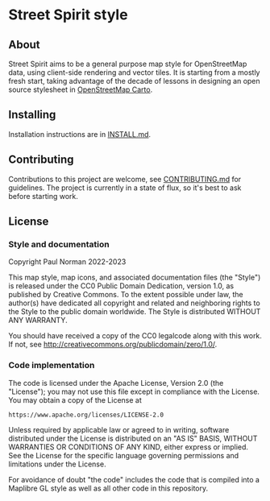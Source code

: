 # Street Spirit style

## About

Street Spirit aims to be a general purpose map style for OpenStreetMap data, using client-side rendering and vector tiles. It is starting from a mostly fresh start, taking advantage of the decade of lessons in designing an open source stylesheet in [OpenStreetMap Carto](https://github.com/gravitystorm/openstreetmap-carto).

## Installing

Installation instructions are in [INSTALL.md](INSTALL.md).

## Contributing

Contributions to this project are welcome, see [CONTRIBUTING.md](CONTRIBUTING.md) for guidelines. The project is currently in a state of flux, so it's best to ask before starting work.

## License

### Style and documentation

Copyright Paul Norman 2022-2023

This map style, map icons, and associated documentation files (the "Style") is
released under the CC0 Public Domain Dedication, version 1.0, as
published by Creative Commons. To the extent possible under law, the
author(s) have dedicated all copyright and related and neighboring
rights to the Style to the public domain worldwide. The Style is
distributed WITHOUT ANY WARRANTY.

You should have received a copy of the CC0 legalcode along with this
work. If not, see <http://creativecommons.org/publicdomain/zero/1.0/>.

### Code implementation

The code is licensed under the Apache License, Version 2.0 (the "License");
you may not use this file except in compliance with the License. You may obtain a copy of the License at

    https://www.apache.org/licenses/LICENSE-2.0

Unless required by applicable law or agreed to in writing, software distributed under the License is distributed on an "AS IS" BASIS, WITHOUT WARRANTIES OR CONDITIONS OF ANY KIND, either express or implied. See the License for the specific language governing permissions and limitations under the License.

For avoidance of doubt "the code" includes the code that is compiled into a Maplibre GL style as well as all other code in this repository.
